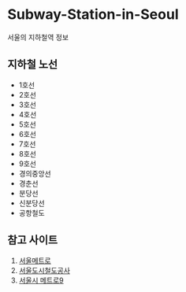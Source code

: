 # Subway-Station-in-Seoul
서울의 지하철역 정보

## 지하철 노선
- 1호선
- 2호선
- 3호선
- 4호선
- 5호선
- 6호선
- 7호선
- 8호선
- 9호선
- 경의중앙선
- 경춘선
- 분당선
- 신분당선
- 공항철도

## 참고 사이트
1. [서울메트로](www.seoulmetro.co.kr)
2. [서울도시철도공사](www.smrt.co.kr)
3. [서울시 메트로9](www.metro9.co.kr)